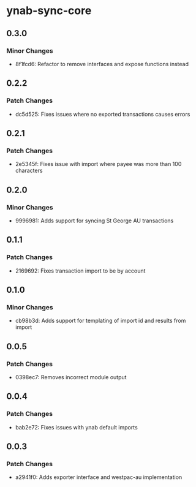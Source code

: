 # ynab-sync-core

## 0.3.0

### Minor Changes

- 8f1fcd6: Refactor to remove interfaces and expose functions instead

## 0.2.2

### Patch Changes

- dc5d525: Fixes issues where no exported transactions causes errors

## 0.2.1

### Patch Changes

- 2e5345f: Fixes issue with import where payee was more than 100 characters

## 0.2.0

### Minor Changes

- 9996981: Adds support for syncing St George AU transactions

## 0.1.1

### Patch Changes

- 2169692: Fixes transaction import to be by account

## 0.1.0

### Minor Changes

- cb98b3d: Adds support for templating of import id and results from import

## 0.0.5

### Patch Changes

- 0398ec7: Removes incorrect module output

## 0.0.4

### Patch Changes

- bab2e72: Fixes issues with ynab default imports

## 0.0.3

### Patch Changes

- a2941f0: Adds exporter interface and westpac-au implementation
